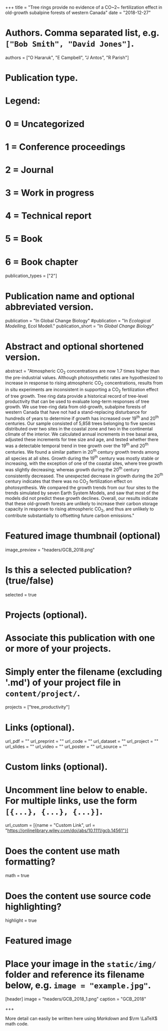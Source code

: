+++
title = "Tree rings provide no evidence of a CO~2~ fertilization effect in old-growth subalpine forests of western Canada"
date = "2018-12-27"

# Authors. Comma separated list, e.g. `["Bob Smith", "David Jones"]`.
authors = ["O Hararuk", "E Campbell", "J Antos", "R Parish"]

# Publication type.
# Legend:
# 0 = Uncategorized
# 1 = Conference proceedings
# 2 = Journal
# 3 = Work in progress
# 4 = Technical report
# 5 = Book
# 6 = Book chapter
publication_types = ["2"]

# Publication name and optional abbreviated version.
publication = "In Global Change Biology"
#publication = "In *Ecological Modelling*, Ecol Modell."
publication_short = "In *Global Change Biology*"

# Abstract and optional shortened version.
abstract = "Atmospheric CO<sub>2</sub> concentrations are now 1.7 times higher than the pre-industrial values. Although photosynthetic rates are hypothesized to increase in response to rising atmospheric CO<sub>2</sub> concentrations, results from in situ experiments are inconsistent in supporting a CO<sub>2</sub> fertilization effect of tree growth. Tree ring data provide a historical record of tree-level productivity that can be used to evaluate long-term responses of tree growth. We use tree-ring data from old-growth, subalpine forests of western Canada that have not had a stand-replacing disturbance for hundreds of years to determine if growth has increased over 19<sup>th</sup> and 20<sup>th</sup> centuries. Our sample consisted of 5,858 trees belonging to five species distributed over two sites in the coastal zone and two in the continental climate of the interior. We calculated annual increments in tree basal area, adjusted these increments for tree size and age, and tested whether there was a detectable temporal trend in tree growth over the 19<sup>th</sup> and 20<sup>th</sup> centuries. We found a similar pattern in 20<sup>th</sup> century growth trends among all species at all sites. Growth during the 19<sup>th</sup> century was mostly stable or increasing, with the exception of one of the coastal sites, where tree growth was slightly decreasing; whereas growth during the 20<sup>th</sup> century consistently decreased. The unexpected decrease in growth during the 20<sup>th</sup> century indicates that there was no CO<sub>2</sub> fertilization effect on photosynthesis. We compared the growth trends from our four sites to the trends simulated by seven Earth System Models, and saw that most of the models did not predict these growth declines. Overall, our results indicate that these old-growth forests are unlikely to increase their carbon storage capacity in response to rising atmospheric CO<sub>2</sub>, and thus are unlikely to contribute substantially to offsetting future carbon emissions."

# Featured image thumbnail (optional)
image_preview = "headers/GCB_2018.png"

# Is this a selected publication? (true/false)
selected = true

# Projects (optional).
#   Associate this publication with one or more of your projects.
#   Simply enter the filename (excluding '.md') of your project file in `content/project/`.
projects = ["tree_productivity"]

# Links (optional).
url_pdf = ""
url_preprint = ""
url_code = ""
url_dataset = ""
url_project = ""
url_slides = ""
url_video = ""
url_poster = ""
url_source = ""

# Custom links (optional).
#   Uncomment line below to enable. For multiple links, use the form `[{...}, {...}, {...}]`.
url_custom = [{name = "Custom Link", url = "https://onlinelibrary.wiley.com/doi/abs/10.1111/gcb.14561"}]

# Does the content use math formatting?
math = true

# Does the content use source code highlighting?
highlight = true

# Featured image
# Place your image in the `static/img/` folder and reference its filename below, e.g. `image = "example.jpg"`.
[header]
image = "headers/GCB_2018_1.png"
caption = "GCB_2018"

+++

More detail can easily be written here using *Markdown* and $\rm \LaTeX$ math code.
